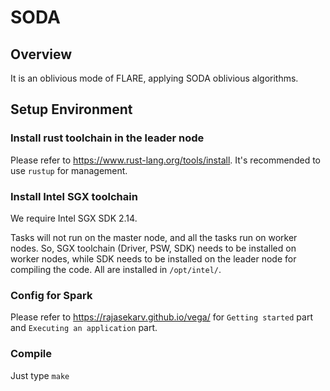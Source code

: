 SODA
===

## Overview

It is an oblivious mode of FLARE, applying SODA oblivious algorithms. 

## Setup Environment

### Install rust toolchain in the leader node

Please refer to https://www.rust-lang.org/tools/install. It's recommended to use `rustup` for management. 

### Install Intel SGX toolchain

We require Intel SGX SDK 2.14.

Tasks will not run on the master node, and all the tasks run on worker nodes. So, SGX toolchain (Driver, PSW, SDK) needs to be installed on worker nodes, while SDK needs to be installed on the leader node for compiling the code. All are installed in `/opt/intel/`.

### Config for Spark

Please refer to https://rajasekarv.github.io/vega/ for `Getting started` part and `Executing an application` part. 

### Compile

Just type `make`
